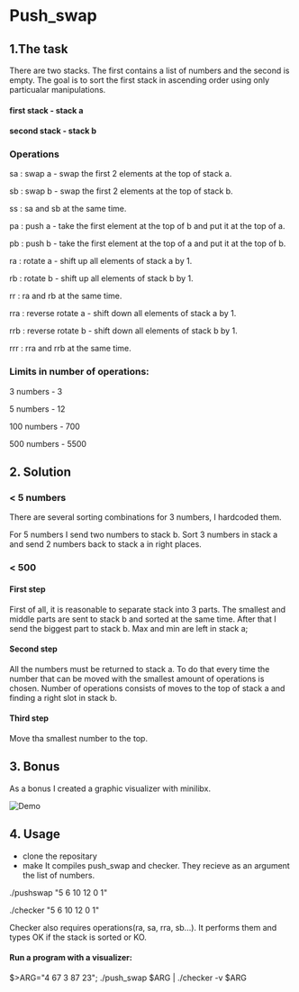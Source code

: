 # Push_swap
## 1.The task
There are two stacks. The first contains a list of numbers and the second is empty. The goal is to sort the first stack in ascending order using only particualar manipulations.
#### first stack - stack a
#### second stack - stack b
### Operations
sa : swap a - swap the first 2 elements at the top of stack a.

sb : swap b - swap the first 2 elements at the top of stack b.

ss : sa and sb at the same time.

pa : push a - take the first element at the top of b and put it at the top of a.

pb : push b - take the first element at the top of a and put it at the top of b.

ra : rotate a - shift up all elements of stack a by 1.

rb : rotate b - shift up all elements of stack b by 1.

rr : ra and rb at the same time.

rra : reverse rotate a - shift down all elements of stack a by 1.

rrb : reverse rotate b - shift down all elements of stack b by 1.

rrr : rra and rrb at the same time.

### Limits in number of operations:
3 numbers - 3

5 numbers - 12

100 numbers - 700

500 numbers - 5500

## 2. Solution
### < 5 numbers
There are several sorting combinations for 3 numbers, I hardcoded them.

For 5 numbers I send two numbers to stack b. Sort 3 numbers in stack a and send 2 numbers back to stack a in right places.

### < 500
#### First step
First of all, it is reasonable to separate stack into 3 parts. The smallest and middle parts are sent to stack b and sorted at the same time. After that I send the biggest part to stack b. Max and min are left in stack a;
#### Second step
All the numbers must be returned to stack a. To do that every time the number that can be moved with the smallest amount of operations is chosen. Number of operations consists of moves to the top of stack a and finding a right slot in stack b.
#### Third step
Move tha smallest number to the top.

## 3. Bonus
As a bonus I created a graphic visualizer with minilibx.

![Demo](demo/demo.gif)
## 4. Usage
- clone the repositary
- make
It compiles push_swap and checker. They recieve as an argument the list of numbers.

./pushswap "5 6 10 12 0 1"

./checker "5 6 10 12 0 1"

Checker also requires operations(ra, sa, rra, sb...). It performs them and types OK if the stack is sorted or KO.

#### Run a program with a visualizer: 
$>ARG="4 67 3 87 23"; ./push_swap $ARG | ./checker -v $ARG
